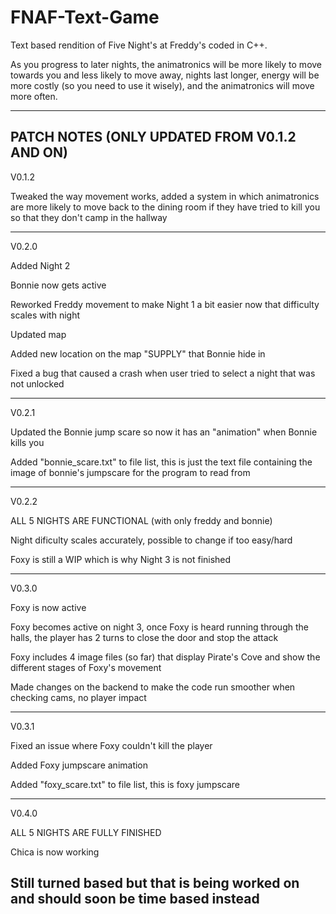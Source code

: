 # FNAF-Text-Game
Text based rendition of Five Night's at Freddy's coded in C++.

As you progress to later nights, the animatronics will be more likely to move towards you and less likely to move away, nights last longer, energy will be more costly (so you need to use it wisely), and the animatronics will move more often.

-----------------
PATCH NOTES (ONLY UPDATED FROM V0.1.2 AND ON)
-----------------
V0.1.2

Tweaked the way movement works, added a system in which animatronics are more likely to move back to the dining room if they have tried to kill you so that they don't camp in the hallway

-----------------
V0.2.0

Added Night 2

Bonnie now gets active

Reworked Freddy movement to make Night 1 a bit easier now that difficulty scales with night

Updated map

Added new location on the map "SUPPLY" that Bonnie hide in 

Fixed a bug that caused a crash when user tried to select a night that was not unlocked 

-----------------
V0.2.1

Updated the Bonnie jump scare so now it has an "animation" when Bonnie kills you

Added "bonnie_scare.txt" to file list, this is just the text file containing the image of bonnie's jumpscare for the program to read from

-----------------
V0.2.2

ALL 5 NIGHTS ARE FUNCTIONAL (with only freddy and bonnie)

  Night dificulty scales accurately, possible to change if too easy/hard

Foxy is still a WIP which is why Night 3 is not finished 

-----------------
V0.3.0

Foxy is now active

Foxy becomes active on night 3, once Foxy is heard running through the halls, the player has 2 turns to close the door and stop the attack

Foxy includes 4 image files (so far) that display Pirate's Cove and show the different stages of Foxy's movement

Made changes on the backend to make the code run smoother when checking cams, no player impact

-----------------
V0.3.1

Fixed an issue where Foxy couldn't kill the player

Added Foxy jumpscare animation

Added "foxy_scare.txt" to file list, this is foxy jumpscare

-----------------
V0.4.0

ALL 5 NIGHTS ARE FULLY FINISHED

Chica is now working

Still turned based but that is being worked on and should soon be time based instead
-----------------
